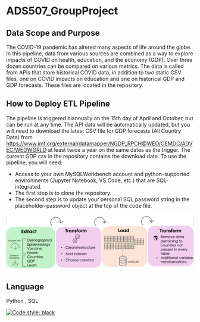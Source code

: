 # ADS507_GroupProject

## Data Scope and Purpose 
The COVID-19 pandemic has altered many aspects of life around the globe. In this pipeline, data from various sources are combined as a way to explore impacts of COVID on health, education, and the economy (GDP). Over three dozen countries can be compared on various metrics. The data is called from APIs that store historical COVID data, in addition to two static CSV files, one on COVID impacts on education and one on historical GDP and GDP forecasts. These files are located in the repository.
## How to Deploy ETL Pipeline
The pipeline is triggered biannually on the 15th day of April and October, but can be run at any time. The API data will be automatically updated, but you will need to download the latest CSV file for GDP forecasts (All Country Data) from https://www.imf.org/external/datamapper/NGDP_RPCH@WEO/OEMDC/ADVEC/WEOWORLD at least twice a year on the same dates as the trigger. The current GDP csv in the repository contains the download date. To use the pipeline, you will need: 
* Access to your own MySQLWorkbench account and python-supported environments (Jupyter Notebook, VS Code, etc.) that are SQL-integrated.
* The first step is to clone the repository.
* The second step is to update your personal SQL password string in the placeholder-password object at the top of the code file. 

![COVID Impacts ETL Pipeline](/media/ETLFig.png)
## Language
Python , SQL

[![Code style: black](https://img.shields.io/badge/code%20style-black-000000.svg)](https://github.com/psf/black)
